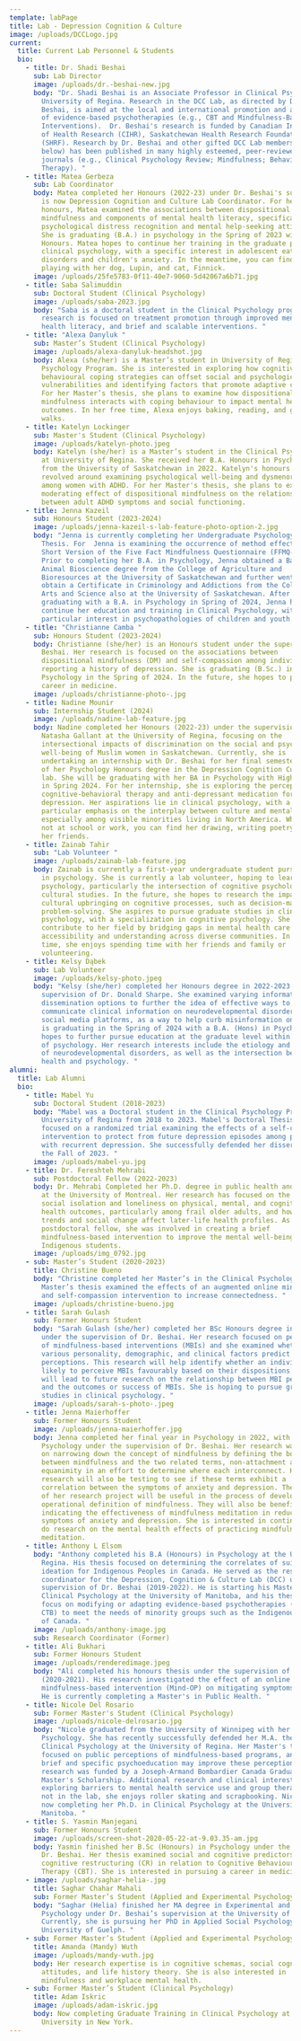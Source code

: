 ```yaml
---
template: labPage
title: Lab - Depression Cognition & Culture
image: /uploads/DCCLogo.jpg
current:
  title: Current Lab Personnel & Students
  bio:
    - title: Dr. Shadi Beshai
      sub: Lab Director
      image: /uploads/dr.-beshai-new.jpg
      body: "Dr. Shadi Beshai is an Associate Professor in Clinical Psychology at the
        University of Regina. Research in the DCC Lab, as directed by Dr.
        Beshai, is aimed at the local and international promotion and adaptation
        of evidence-based psychotherapies (e.g., CBT and Mindfulness-Based
        Interventions).  Dr. Beshai's research is funded by Canadian Institute
        of Health Research (CIHR), Saskatchewan Health Research Foundation
        (SHRF). Research by Dr. Beshai and other gifted DCC Lab members (see
        below) has been published in many highly esteemed, peer-reviewed
        journals (e.g., Clinical Psychology Review; Mindfulness; Behavior
        Therapy). "
    - title: Matea Gerbeza
      sub: Lab Coordinator
      body: Matea completed her Honours (2022-23) under Dr. Beshai's supervision. She
        is now Depression Cognition and Culture Lab Coordinator. For her
        honours, Matea examined the associations between dispositional
        mindfulness and components of mental health literacy, specifically
        psychological distress recognition and mental help-seeking attitudes.
        She is graduating (B.A.) in psychology in the Spring of 2023 with High
        Honours. Matea hopes to continue her training in the graduate program in
        clinical psychology, with a specific interest in adolescent eating
        disorders and children's anxiety. In the meantime, you can find her
        playing with her dog, Lupin, and cat, Finnick.
      image: /uploads/25fe5783-0f11-40e7-9060-5d42067a6b71.jpg
    - title: Saba Salimuddin
      sub: Doctoral Student (Clinical Psychology)
      image: /uploads/saba-2023.jpg
      body: "Saba is a doctoral student in the Clinical Psychology program. Her
        research is focused on treatment promotion through improved mental
        health literacy, and brief and scalable interventions. "
    - title: "Alexa Danyluk "
      sub: Master’s Student (Clinical Psychology)
      image: /uploads/alexa-danyluk-headshot.jpg
      body: Alexa (she/her) is a Master’s student in University of Regina’s Clinical
        Psychology Program. She is interested in exploring how cognitive and
        behavioural coping strategies can offset social and psychological
        vulnerabilities and identifying factors that promote adaptive coping.
        For her Master’s thesis, she plans to examine how dispositional
        mindfulness interacts with coping behaviour to impact mental health
        outcomes. In her free time, Alexa enjoys baking, reading, and going for
        walks.
    - title: Katelyn Lockinger
      sub: Master's Student (Clinical Psychology)
      image: /uploads/katelyn-photo.jpeg
      body: Katelyn (she/her) is a Master’s student in the Clinical Psychology Program
        at University of Regina. She received her B.A. Honours in Psychology
        from the University of Saskatchewan in 2022. Katelyn's honours thesis
        revolved around examining psychological well-being and dysmenorrhea
        among women with ADHD. For her Master's thesis, she plans to examine the
        moderating effect of dispositional mindfulness on the relationship
        between adult ADHD symptoms and social functioning.
    - title: Jenna Kazeil
      sub: Honours Student (2023-2024)
      image: /uploads/jenna-kazeil-s-lab-feature-photo-option-2.jpg
      body: "Jenna is currently completing her Undergraduate Psychology Honours
        Thesis. For  Jenna is examining the occurrence of method effects in the
        Short Version of the Five Fact Mindfulness Questionnaire (FFMQ-SF).
        Prior to completing her B.A. in Psychology, Jenna obtained a Bachelor of
        Animal Bioscience degree from the College of Agriculture and
        Bioresources at the University of Saskatchewan and further went on to
        obtain a Certificate in Criminology and Addictions from the College of
        Arts and Science also at the University of Saskatchewan. After
        graduating with a B.A. in Psychology in Spring of 2024, Jenna hopes to
        continue her education and training in Clinical Psychology, with a
        particular interest in psychopathologies of children and youth. "
    - title: "Christianne Camba "
      sub: Honours Student (2023-2024)
      body: Christianne (she/her) is an Honours student under the supervision of Dr.
        Beshai. Her research is focused on the associations between
        dispositional mindfulness (DM) and self-compassion among individuals
        reporting a history of depression. She is graduating (B.Sc.) in
        Psychology in the Spring of 2024. In the future, she hopes to pursue a
        career in medicine.
      image: /uploads/christianne-photo-.jpg
    - title: Nadine Mounir
      sub: Internship Student (2024)
      image: /uploads/nadine-lab-feature.jpg
      body: Nadine completed her Honours (2022-23) under the supervision of Dr.
        Natasha Gallant at the University of Regina, focusing on the
        intersectional impacts of discrimination on the social and psychological
        well-being of Muslim women in Saskatchewan. Currently, she is
        undertaking an internship with Dr. Beshai for her final semester as part
        of her Psychology Honours degree in the Depression Cognition Culture
        lab. She will be graduating with her BA in Psychology with High Honours
        in Spring 2024. For her internship, she is exploring the perceptions of
        cognitive-behavioral therapy and anti-depressant medication for
        depression. Her aspirations lie in clinical psychology, with a
        particular emphasis on the interplay between culture and mental health,
        especially among visible minorities living in North America. When she is
        not at school or work, you can find her drawing, writing poetry, or with
        her friends.
    - title: Zainab Tahir
      sub: "Lab Volunteer "
      image: /uploads/zainab-lab-feature.jpg
      body: Zainab is currently a first-year undergraduate student pursuing her degree
        in psychology. She is currently a lab volunteer, hoping to learn about
        psychology, particularly the intersection of cognitive psychology and
        cultural studies. In the future, she hopes to research the impact of
        cultural upbringing on cognitive processes, such as decision-making and
        problem-solving. She aspires to pursue graduate studies in clinical
        psychology, with a specialization in cognitive psychology. She hopes to
        contribute to her field by bridging gaps in mental health care
        accessibility and understanding across diverse communities. In her free
        time, she enjoys spending time with her friends and family or
        volunteering.
    - title: Kelsy Dąbek
      sub: Lab Volunteer
      image: /uploads/kelsy-photo.jpeg
      body: "Kelsy (she/her) completed her Honours degree in 2022-2023 under the
        supervision of Dr. Donald Sharpe. She examined varying information
        dissemination options to further the idea of effective ways to
        communicate clinical information on neurodevelopmental disorders on
        social media platforms, as a way to help curb misinformation online. She
        is graduating in the Spring of 2024 with a B.A. (Hons) in Psychology and
        hopes to further pursue education at the graduate level within the field
        of psychology. Her research interests include the etiology and treatment
        of neurodevelopmental disorders, as well as the intersection between
        health and psychology. "
alumni:
  title: Lab Alumni
  bio:
    - title: Mabel Yu
      sub: Doctoral Student (2018-2023)
      body: "Mabel was a Doctoral student in the Clinical Psychology Program at the
        University of Regina from 2018 to 2023. Mabel's Doctoral Thesis is
        focused on a randomized trial examining the effects of a self-compassion
        intervention to protect from future depression episodes among people
        with recurrent depression. She successfully defended her dissertation in
        the Fall of 2023. "
      image: /uploads/mabel-yu.jpg
    - title: Dr. Fereshteh Mehrabi
      sub: Postdoctoral Fellow (2022-2023)
      body: Dr. Mehrabi Completed her Ph.D. degree in public health and health policy
        at the University of Montreal. Her research has focused on the impact of
        social isolation and loneliness on physical, mental, and cognitive
        health outcomes, particularly among frail older adults, and how cohort
        trends and social change affect later-life health profiles. As a
        postdoctoral fellow, she was involved in creating a brief
        mindfulness-based intervention to improve the mental well-being of
        Indigenous students.
      image: /uploads/img_0792.jpg
    - sub: Master’s Student (2020-2023)
      title: Christine Bueno
      body: "Christine completed her Master’s in the Clinical Psychology Program. Her
        Master’s thesis examined the effects of an augmented online mindfulness
        and self-compassion intervention to increase connectedness. "
      image: /uploads/christine-bueno.jpg
    - title: Sarah Gulash
      sub: Former Honours Student
      body: "Sarah Gulash (she/her) completed her BSc Honours degree in psychology
        under the supervision of Dr. Beshai. Her research focused on perceptions
        of mindfulness-based interventions (MBIs) and she examined whether
        various personality, demographic, and clinical factors predict these
        perceptions. This research will help identify whether an individual is
        likely to perceive MBIs favourably based on their dispositions. This
        will lead to future research on the relationship between MBI perceptions
        and the outcomes or success of MBIs. She is hoping to pursue graduate
        studies in clinical psychology. "
      image: /uploads/sarah-s-photo-.jpeg
    - title: Jenna Maierhoffer
      sub: Former Honours Student
      image: /uploads/jenna-maierhoffer.jpg
      body: Jenna completed her final year in Psychology in 2022, with an Honours in
        Psychology under the supervision of Dr. Beshai. Her research was focused
        on narrowing down the concept of mindfulness by defining the borderlines
        between mindfulness and the two related terms, non-attachment and
        equanimity in an effort to determine where each interconnect. Her
        research will also be testing to see if these terms exhibit a
        correlation between the symptoms of anxiety and depression. The results
        of her research project will be useful in the process of developing an
        operational definition of mindfulness. They will also be beneficial in
        indicating the effectiveness of mindfulness meditation in reducing
        symptoms of anxiety and depression. She is interested in continuing to
        do research on the mental health effects of practicing mindfulness
        meditation.
    - title: Anthony L Elsom
      body: "Anthony completed his B.A (Honours) in Psychology at the University of
        Regina. His thesis focused on determining the correlates of suicide
        ideation for Indigenous Peoples in Canada. He served as the research
        coordinator for the Depression, Cognition & Culture Lab (DCC) under the
        supervision of Dr. Beshai (2019-2022). He is starting his Master's in
        Clinical Psychology at the University of Manitoba, and his thesis will
        focus on modifying or adapting evidence-based psychotherapies (e.g.,
        CTB) to meet the needs of minority groups such as the Indigenous Peoples
        of Canada. "
      image: /uploads/anthony-image.jpg
      sub: Research Coordinator (Former)
    - title: Ali Bukhari
      sub: Former Honours Student
      image: /uploads/renderedimage.jpeg
      body: "Ali completed his honours thesis under the supervision of Dr. Beshai
        (2020-2021). His research investigated the effect of an online
        mindfulness-based intervention (Mind-OP) on mitigating symptoms of envy.
        He is currently completing a Master's in Public Health. "
    - title: Nicole Del Rosario
      sub: Former Master's Student (Clinical Psychology)
      image: /uploads/nicole-delrosario.jpg
      body: "Nicole graduated from the University of Winnipeg with her B.A. (Hons.) in
        Psychology. She has recently successfully defended her M.A. thesis in
        Clinical Psychology at the University of Regina. Her Master's thesis
        focused on public perceptions of mindfulness-based programs, and whether
        brief and specific psychoeducation may improve these perceptions. This
        research was funded by a Joseph-Armand Bombardier Canada Graduate
        Master's Scholarship. Additional research and clinical interests include
        exploring barriers to mental health service use and group therapy. When
        not in the lab, she enjoys roller skating and scrapbooking. Nicole is
        now completing her Ph.D. in Clinical Psychology at the University of
        Manitoba. "
    - title: S. Yasmin Manjegani
      sub: Former Honours Student
      image: /uploads/screen-shot-2020-05-22-at-9.03.35-am.jpg
      body: Yasmin finished her B.Sc (Honours) in Psychology under the supervision of
        Dr. Beshai. Her thesis examined social and cognitive predictors of
        cognitive restructuring (CR) in relation to Cognitive Behavioural
        Therapy (CBT). She is interested in pursuing a career in medicine.
    - image: /uploads/saghar-helia-.jpg
      title: Saghar Chahar Mahali
      sub: Former Master’s Student (Applied and Experimental Psychology)
      body: "Saghar (Helia) finished her MA degree in Experimental and Applied
        Psychology under Dr. Beshai’s supervision at the University of Regina.
        Currently, she is pursuing her PhD in Applied Social Psychology at the
        University of Guelph. "
    - sub: Former Master’s Student (Applied and Experimental Psychology)
      title: Amanda (Mandy) Wuth
      image: /uploads/mandy-wuth.jpg
      body: Her research expertise is in cognitive schemas, social cognitions, risk
        attitudes, and life history theory. She is also interested in
        mindfulness and workplace mental health.
    - sub: Former Master’s Student (Clinical Psychology)
      title: Adam Iskric
      image: /uploads/adam-iskric.jpg
      body: Now completing Graduate Training in Clinical Psychology at Hofstra
        University in New York.
---
```

